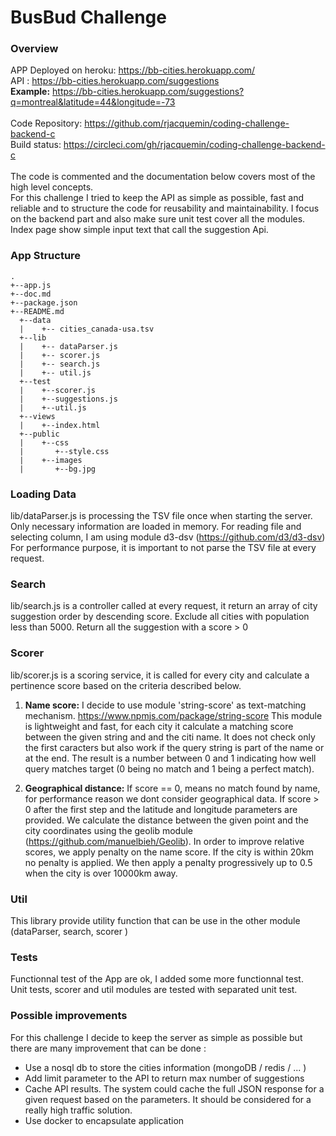 BusBud Challenge
======================
### Overview
APP Deployed on heroku: https://bb-cities.herokuapp.com/<br>
API : https://bb-cities.herokuapp.com/suggestions<br>
**Example:**  https://bb-cities.herokuapp.com/suggestions?q=montreal&latitude=44&longitude=-73<br>
<br>
Code Repository:  https://github.com/rjacquemin/coding-challenge-backend-c<br>
Build status: https://circleci.com/gh/rjacquemin/coding-challenge-backend-c<br>
<br>
The code is commented and the documentation below covers most of the high level concepts.<br>
For this challenge I tried to keep the API as simple as possible, fast and reliable and to structure the code for reusability and maintainability.
I focus on the backend part and also make sure unit test cover all the modules.
Index page show simple input text that call the suggestion Api.

### App Structure
```
.
+--app.js
+--doc.md
+--package.json
+--README.md
  +--data
  |    +-- cities_canada-usa.tsv
  +--lib
  |    +-- dataParser.js
  |    +-- scorer.js
  |    +-- search.js
  |    +-- util.js
  +--test
  |    +--scorer.js
  |    +--suggestions.js
  |    +--util.js
  +--views
  |    +--index.html
  +--public
  |    +--css
  |       +--style.css
  |    +--images
  |       +--bg.jpg

```

### Loading Data
lib/dataParser.js is processing the TSV file once when starting the server.  
Only necessary information are loaded in memory.
For reading file and selecting column, I am using module d3-dsv (https://github.com/d3/d3-dsv)
For performance purpose, it is important to not parse the TSV file at every request.

### Search
lib/search.js is a controller called at every request, it return an array of city suggestion order by descending score.
Exclude all cities with population less than 5000.
Return all the suggestion with a score > 0

### Scorer
lib/scorer.js is a scoring service, it is called for every city and calculate a pertinence score based on the criteria described below.

1. **Name score:**
 I decide to use module 'string-score' as text-matching mechanism.  https://www.npmjs.com/package/string-score
 This module is lightweight and fast, for each city it calculate a matching score between the given string and and the citi name.
 It does not check only the first caracters but also work if the query string is part of the name or at the end.
 The result is a number between 0 and 1 indicating how well query matches target (0 being no match and 1 being a perfect match).

2. **Geographical distance:**
If score == 0, means no match found by name,  for performance reason we dont consider geographical data.
If score > 0  after the first step and the latitude and longitude parameters are provided.
We calculate the distance between the given point and the city coordinates using the geolib module (https://github.com/manuelbieh/Geolib).
In order to improve relative scores, we apply penalty on the name score.
If the city is within 20km no penalty is applied. We then apply a penalty progressively up to 0.5 when the city is over 10000km away.  

### Util
This library provide utility function that can be use in the other module (dataParser, search, scorer )

### Tests
Functionnal test of the App  are ok, I added some more functionnal test.<br>
Unit tests, scorer and util modules are tested with separated unit test.<br>

### Possible improvements
For this challenge I decide to keep the server as simple as possible but there are many improvement that can be done :
  - Use a nosql db to store the cities information (mongoDB / redis / ... )
  - Add limit parameter to the API to return max number of suggestions
  - Cache API results. The system could cache the full JSON response for a given request based on the parameters.
    It should be considered for a really high traffic solution.
  - Use docker to encapsulate application
